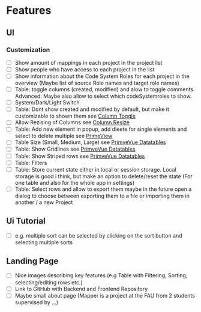 # Features

## UI

### Customization

- [ ] Show amount of mappings in each project in the project list
- [ ] Show people who have access to each project in the list
- [ ] Show information about the Code System Roles for each project in the overview (Maybe list of source Role names and target role names)
- [ ] Table: toggle columns (created, modified) and alow to toggle comments. Advanced: Maybe also allow to select which codeSystemroles to show.
- [ ] System/Dark/Light Switch
- [ ] Table: Dont show created and modified by default, but make it customizable to shown them see [Column Toggle](https://v3.primevue.org/datatable/#column_toggle)
- [ ] Allow Rezising of Columns see [Column Resize](https://v3.primevue.org/datatable/#column_resize)
- [ ] Table: Add new element in popup, add dleete for single elements and select to delete multiple see [PrimeView](https://v3.primevue.org/datatable/#dtproducts)
- [ ] Table Size (Small, Medium, Large) see [PrimveVue Datatables](https://v3.primevue.org/datatable/#size)
- [ ] Table: Show Gridlines see [PrimveVue Datatables](https://v3.primevue.org/datatable/#gridlines)
- [ ] Table: Show Striped rows see [PrimveVue Datatables](https://v3.primevue.org/datatable/#striped)
- [ ] Table: Filters
- [ ] Table: Store current state either in local or session storage. Local storage is good i think, but make an option to delete/reset the state (For one table and also for the whole app in settings)
- [ ] Table: Select rows and allow to export them maybe in the future open a dialog to choose between exporting them to a file or importing them in another / a new Project

## Ui Tutorial

- [ ] e.g. multiple sort can be selected by clicking on the sort button and selecting multiple sorts

## Landing Page

- [ ] Nice images describing key features (e.g Table with Filtering, Sorting, selecting/editing rows etc.)
- [ ] Link to GitHub with Backend and Frontend Repository
- [ ] Maybe small about page (Mapper is a project at the FAU from 2 students supervised by ...)
